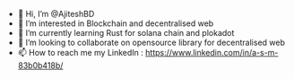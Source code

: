 - 👋 Hi, I’m @AjiteshBD
- 👀 I’m interested in Blockchain and decentralised web
- 🌱 I’m currently learning Rust for solana chain and plokadot
- 💞️ I’m looking to collaborate on opensource library for decentralised web
- 📫 How to reach me my LinkedIn : https://www.linkedin.com/in/a-s-m-83b0b418b/

<!---
AjiteshBD/AjiteshBD is a ✨ special ✨ repository because its `README.md` (this file) appears on your GitHub profile.
You can click the Preview link to take a look at your changes.
--->
